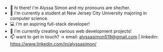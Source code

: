 - 👋 hi there! i'm Alyssa Simon and my pronouns are she/her.
- 🏫 i'm currently a student at New Jersey City University majoring in computer science.
- 💻 i'm an aspiring full-stack developer!
- 🌱 i'm currently creating various web development projects!
- 📫 want to get in touch? -> email: alyssasimon519@gmail.com | linkedin: https://www.linkedin.com/in/alyssasimon/
